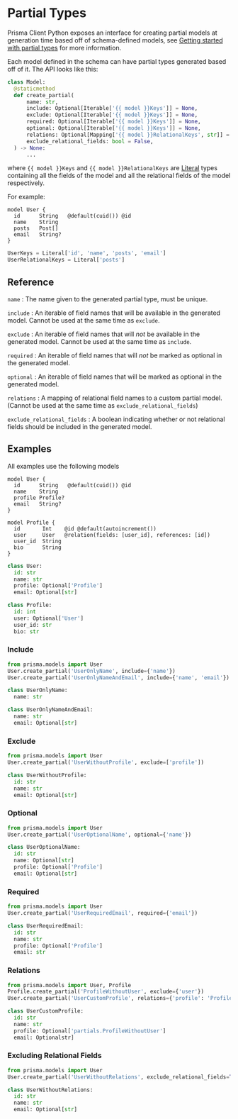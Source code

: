 # Partial Types

Prisma Client Python exposes an interface for creating partial models at generation time based off of schema-defined models, see [Getting started with partial types](../getting_started/partial-types.md) for more information.

Each model defined in the schema can have partial types generated based off of it. The API looks like this:
```py
class Model:
  @staticmethod
  def create_partial(
      name: str,
      include: Optional[Iterable['{{ model }}Keys']] = None,
      exclude: Optional[Iterable['{{ model }}Keys']] = None,
      required: Optional[Iterable['{{ model }}Keys']] = None,
      optional: Optional[Iterable['{{ model }}Keys']] = None,
      relations: Optional[Mapping['{{ model }}RelationalKeys', str]] = None,
      exclude_relational_fields: bool = False,
  ) -> None:
      ...
```
where `{{ model }}Keys` and `{{ model }}RelationalKeys` are [Literal](https://docs.python.org/3/library/typing.html#typing.Literal) types containing all the fields of the model and all the relational fields of the model respectively.

For example:

```prisma
model User {
  id      String   @default(cuid()) @id
  name    String
  posts   Post[]
  email   String?
}
```

```py
UserKeys = Literal['id', 'name', 'posts', 'email']
UserRelationalKeys = Literal['posts']
```

## Reference


`name`
: The name given to the generated partial type, must be unique.

`include`
: An iterable of field names that will be available in the generated model.
  Cannot be used at the same time as `exclude`.

`exclude`
: An iterable of field names that will *not* be available in the generated model.
  Cannot be used at the same time as `include`.

`required`
: An iterable of field names that will *not* be marked as optional in the generated model.

`optional`
: An iterable of field names that will be marked as optional in the generated model.

`relations`
: A mapping of relational field names to a custom partial model. (Cannot be used at the same time as `exclude_relational_fields`)

`exclude_relational_fields`
: A boolean indicating whether or not relational fields should be included in the generated model.

## Examples

All examples use the following models

```prisma
model User {
  id      String   @default(cuid()) @id
  name    String
  profile Profile?
  email   String?
}

model Profile {
  id       Int    @id @default(autoincrement())
  user     User   @relation(fields: [user_id], references: [id])
  user_id  String
  bio      String
}
```

```py
class User:
  id: str
  name: str
  profile: Optional['Profile']
  email: Optional[str]

class Profile:
  id: int
  user: Optional['User']
  user_id: str
  bio: str
```


### Include

```py
from prisma.models import User
User.create_partial('UserOnlyName', include={'name'})
User.create_partial('UserOnlyNameAndEmail', include={'name', 'email'})
```

```py
class UserOnlyName:
  name: str

class UserOnlyNameAndEmail:
  name: str
  email: Optional[str]
```


### Exclude

```py
from prisma.models import User
User.create_partial('UserWithoutProfile', exclude=['profile'])
```

```py
class UserWithoutProfile:
  id: str
  name: str
  email: Optional[str]
```

### Optional

```py
from prisma.models import User
User.create_partial('UserOptionalName', optional={'name'})
```

```py
class UserOptionalName:
  id: str
  name: Optional[str]
  profile: Optional['Profile']
  email: Optional[str]
```

### Required

```py
from prisma.models import User
User.create_partial('UserRequiredEmail', required={'email'})
```

```py
class UserRequiredEmail:
  id: str
  name: str
  profile: Optional['Profile']
  email: str
```

### Relations

```py
from prisma.models import User, Profile
Profile.create_partial('ProfileWithoutUser', exclude={'user'})
User.create_partial('UserCustomProfile', relations={'profile': 'ProfileWithoutUser'})
```

```py
class UserCustomProfile:
  id: str
  name: str
  profile: Optional['partials.ProfileWithoutUser']
  email: Optionalstr]
```

### Excluding Relational Fields

```py
from prisma.models import User
User.create_partial('UserWithoutRelations', exclude_relational_fields=True)
```

```py
class UserWithoutRelations:
  id: str
  name: str
  email: Optional[str]
```
